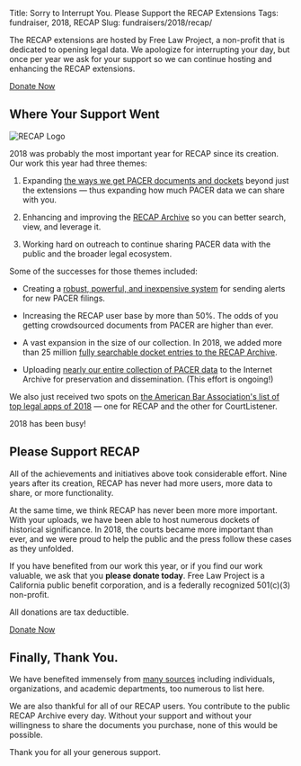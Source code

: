 Title: Sorry to Interrupt You. Please Support the RECAP Extensions
Tags: fundraiser, 2018, RECAP
Slug: fundraisers/2018/recap/


<div class="row">
    <div class="col-xs-12 col-sm-8 col-md-9">
        <p class="lead">The RECAP extensions are hosted by Free Law Project, a non-profit that is dedicated to opening legal data. We apologize for interrupting your day, but once per year we ask for your support so we can continue hosting and enhancing the RECAP extensions.
        </p>
    </div>
    <div class="col-xs-12 col-sm-4 col-md-3">
        <span class="pull-right"><a href="https://www.courtlistener.com/donate/?referrer=2018-big-button-recap" class="btn btn-lg btn-danger">Donate Now</a></span>
    </div>
</div>

## Where Your Support Went

<div class="right-image">
    <img src="{static}/images/recap_r-150x150.png"
         alt="RECAP Logo"
         class="img-responsive">
</div>

2018 was probably the most important year for RECAP since its creation. Our work this year had three themes:

1. Expanding [the ways we get PACER documents and dockets][coverage] beyond just the extensions — thus expanding how much PACER data we can share with you.
 
1. Enhancing and improving the [RECAP Archive][ra] so you can better search, view, and leverage it.

1. Working hard on outreach to continue sharing PACER data with the public and the broader legal ecosystem.

Some of the successes for those themes included:

 - Creating a [robust, powerful, and inexpensive system][alerts] for sending alerts for new PACER filings.
 
 - Increasing the RECAP user base by more than 50%. The odds of you getting crowdsourced documents from PACER are higher than ever.
 
 - A vast expansion in the size of our collection. In 2018, we added more than 25 million [fully searchable docket entries to the RECAP Archive][ra].
 
 - Uploading [nearly our entire collection of PACER data][ia] to the Internet Archive for preservation and dissemination. (This effort is ongoing!)
 
We also just received two spots on [the American Bar Association's list of top legal apps of 2018][aba] — one for RECAP and the other for CourtListener. 

2018 has been busy!

[aba]: http://www.abajournal.com/magazine/article/best_legal_apps_2018/
[coverage]: https://www.courtlistener.com/coverage/
[alerts]: https://www.courtlistener.com/help/alerts/
[ia]: http://free.law/2018/09/11/uploading-pacer-dockets-and-oral-argument-recordings-to-the-internet-archive/
[ra]: https://www.courtlistener.com/recap/


## Please Support RECAP

All of the achievements and initiatives above took considerable effort. Nine years after its creation, RECAP has never had more users, more data to share, or more functionality.

At the same time, we think RECAP has never been more more important. With your uploads, we have been able to host numerous dockets of historical significance. In 2018, the courts became more important than ever, and we were proud to help the public and the press follow these cases as they unfolded. 

If you have benefited from our work this year, or if you find our work valuable, we ask that you **please donate today**. Free Law Project is a California public benefit corporation, and is a federally recognized 501(c)(3) non-profit. 

All donations are tax deductible. 

<p><a href="https://www.courtlistener.com/donate/?referrer=2018-big-button-recap-2" class="btn btn-lg btn-danger">Donate Now</a></p>


## Finally, Thank You.

We have benefited immensely from [many sources][thanks] including individuals, organizations, and academic departments, too numerous to list here. 

We are also thankful for all of our RECAP users. You contribute to the public RECAP Archive every day. Without your support and without your willingness to share the documents you purchase, none of this would be possible.

Thank you for all your generous support.

[thanks]: {filename}/pages/thanks.md
